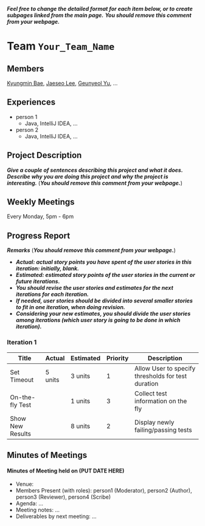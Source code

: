 _**Feel free to change the detailed format for each item below, or to create subpages linked from the main page.**_
_**You should remove this comment from your webpage.**_

Team ``Your_Team_Name``
=======================

Members
-------

[Kyungmin Bae](@kmbae), [Jaeseo Lee](@jlee), [Geunyeol Yu](@rgyen), ...

Experiences
-----------

- person 1
  - Java, IntelliJ IDEA, ...
- person 2
  - Java, IntelliJ IDEA, ...


Project Description
-------------------

_**Give a couple of sentences describing this project and what it does.**_ 
_**Describe why you are doing this project and why the project is interesting.**_
(_**You should remove this comment from your webpage.**_)


Weekly Meetings
---------------

Every Monday, 5pm - 6pm

Progress Report
---------------

_**Remarks**_ (_**You should remove this comment from your webpage.**_)

  - _**Actual: actual story points you have spent of the user stories in this iteration: initially, blank.**_
  - _**Estimated: estimated story points of the user stories in the current or future iterations.**_
  - _**You should revise the user stories and estimates for the next iterations for each iteration.**_
  - _**If needed, user stories should be divided into several smaller stories to fit in one iteration, when doing revision.**_
  - _**Considering your new estimates, you should divide the user stories among iterations (which user story is going to be done in which iteration).**_
  
  

### Iteration 1

|   Title          |  Actual  | Estimated |  Priority  | Description |
| ---------------- | -------- | --------- | ---------- | ----------- |
| Set Timeout      | 5 units  |  3 units  |      1     | Allow User to specify thresholds for test duration |
| On-the-fly Test  |          |  1 units  |      3     | Collect test information on the fly                |
| Show New Results |          |  8 units  |      2     | Display newly failing/passing tests                |



Minutes of Meetings
-------------------

#### Minutes of Meeting held on (PUT DATE HERE)
- Venue: 
- Members Present (with roles): person1 (Moderator), person2 (Author), person3 (Reviewer), person4 (Scribe)
- Agenda:
  ...
- Meeting notes:
  ...
- Deliverables by next meeting:
  ...